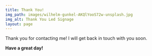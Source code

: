 ```yaml
---
title: Thank You!
img_path: images/wilhelm-gunkel-AKQlYooS72w-unsplash.jpg
img_alt: Thank You Led Signage
layout: page
---
```


Thank you for contacting me! I will get back in touch with you soon.

**Have a great day!**
